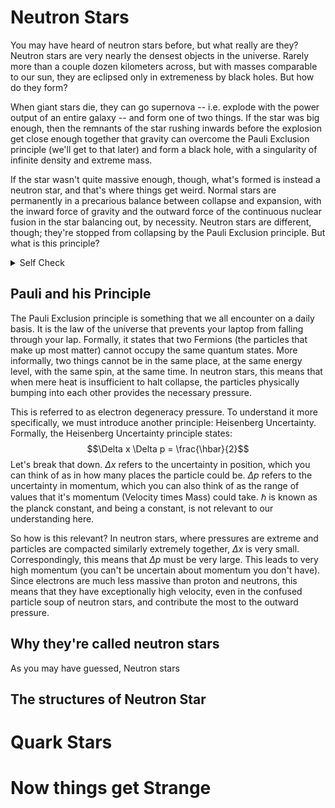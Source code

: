 # **Neutron Stars**

You may have heard of neutron stars before, but what really are they?
Neutron stars are very nearly the densest objects in the universe. 
Rarely more than a couple dozen kilometers across, but with masses comparable
to our sun, they are eclipsed only in extremeness by black holes.
But how do they form?

When giant stars die, they can go supernova -- i.e. explode with the power
output of an entire galaxy -- and form one of two things. If the star was big enough,
then the remnants of the star rushing inwards before the explosion get close enough
together that gravity can overcome the Pauli Exclusion principle (we'll get to that later)
and form a black hole, with a singularity of infinite density and extreme mass.

If the star wasn't quite massive enough, though, what's formed is instead a neutron
star, and that's where things get weird. Normal stars are permanently in a precarious balance
between collapse and expansion, with the inward force of gravity and the outward force of
the continuous nuclear fusion in the star balancing out, by necessity. Neutron stars
are different, though; they're stopped from collapsing by the Pauli Exclusion principle.
But what is this principle?

<details>
<summary>Self Check</summary>

What is your favourite language?
<form>
  <input type="radio" id="html" name="fav_language" value="HTML">
  <label for="html">HTML</label><br>
  <input type="radio" id="css" name="fav_language" value="CSS">
  <label for="css">CSS</label><br>
  <input type="radio" id="javascript" name="fav_language" value="JavaScript">
  <label for="javascript">JavaScript</label>
</form> 
<button onclick="check()">Submit</button>
<div id='test'></div>

<script>
function check() {
    document.getElementById("test").innerText = "Wow! You like " + document.querySelector('input[name = "fav_language"]:checked').value;
}
</script>

</details>

## **Pauli and his Principle**

The Pauli Exclusion principle is something that we all encounter on a daily basis. It is the
law of the universe that prevents your laptop from falling through your lap. Formally, it
states that two Fermions (the particles that make up most matter) cannot occupy the same
quantum states. More informally, two things cannot be in the same place, at the same energy
level, with the same spin, at the same time. In neutron stars, this means that when mere
heat is insufficient to halt collapse, the particles physically bumping into each other provides
the necessary pressure.

This is referred to as electron degeneracy pressure. To understand it more specifically, we
must introduce another principle: Heisenberg Uncertainty. Formally, the Heisenberg
Uncertainty principle states:
$$\Delta x \Delta p = \frac{\hbar}{2}$$
Let's break that down. $\Delta x$ refers to the uncertainty in position, which you can think of as
in how many places the particle could be. $\Delta p$ refers to the uncertainty in momentum, which
you can also think of as the range of values that it's momentum (Velocity times Mass) could
take. $\hbar$ is known as the planck constant, and being a constant, is not relevant to our
understanding here.

So how is this relevant? In neutron stars, where pressures are extreme and particles
are compacted similarly extremely together, $\Delta x$ is very small. Correspondingly, this means
that $\Delta p$ must be very large. This leads to very high momentum (you can't be uncertain about
momentum you don't have). Since electrons are much less massive than proton and neutrons,
this means that they have exceptionally high velocity, even in the confused particle soup
of neutron stars, and contribute the most to the outward pressure.


## **Why they're called neutron stars**

As you may have guessed, Neutron stars 
## The structures of Neutron Star
# Quark Stars
# Now things get Strange